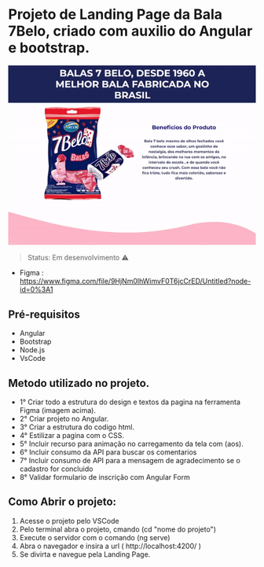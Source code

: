 # Projeto de Landing Page da Bala 7Belo, criado com auxilio do Angular e bootstrap.



![gif-apresenta](https://github.com/MauroRoda/LP_7Belo/blob/main/src/assets/gif/gif-apresenta.gif)

> Status: Em desenvolvimento ⚠️

+ Figma : https://www.figma.com/file/9HjNm0lhWimvF0T6jcCrED/Untitled?node-id=0%3A1

## Pré-requisitos
- Angular
- Bootstrap
- Node.js
- VsCode

## Metodo utilizado no projeto.

 + 1° Criar todo a estrutura do design e textos da pagina na ferramenta Figma (imagem acima).
 + 2° Criar projeto no Angular.
 + 3° Criar a estrutura do codigo html.
 + 4° Estilizar a pagina com o CSS.
 + 5° Incluir recurso para animação no carregamento da tela com (aos).
 + 6° Incluir consumo da API para buscar os comentarios
 + 7° Incluir consumo de API para a mensagem de agradecimento se o cadastro for concluido
 + 8° Validar formulario de inscrição com Angular Form
 

## Como Abrir o projeto:

1) Acesse o projeto pelo VSCode
2) Pelo terminal abra o projeto, cmando (cd "nome do projeto")
3) Execute o servidor com o comando (ng serve)
4) Abra o navegador e insira a url ( http://localhost:4200/ )
5) Se divirta e navegue pela Landing Page.
